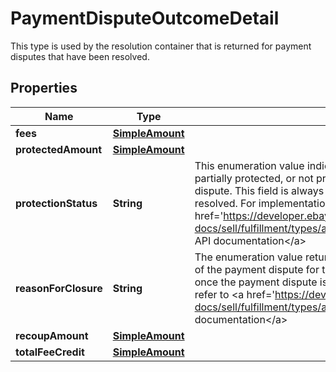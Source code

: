 

# PaymentDisputeOutcomeDetail

This type is used by the resolution container that is returned for payment disputes that have been resolved.
## Properties

Name | Type | Description | Notes
------------ | ------------- | ------------- | -------------
**fees** | [**SimpleAmount**](SimpleAmount.md) |  |  [optional]
**protectedAmount** | [**SimpleAmount**](SimpleAmount.md) |  |  [optional]
**protectionStatus** | **String** | This enumeration value indicates if the seller is fully protected, partially protected, or not protected by eBay for the payment dispute. This field is always returned once the payment dispute is resolved. For implementation help, refer to &lt;a href&#x3D;&#39;https://developer.ebay.com/api-docs/sell/fulfillment/types/api:ProtectionStatusEnum&#39;&gt;eBay API documentation&lt;/a&gt; |  [optional]
**reasonForClosure** | **String** | The enumeration value returned in this field indicates the outcome of the payment dispute for the seller. This field is always returned once the payment dispute is resolved. For implementation help, refer to &lt;a href&#x3D;&#39;https://developer.ebay.com/api-docs/sell/fulfillment/types/api:OutcomeEnum&#39;&gt;eBay API documentation&lt;/a&gt; |  [optional]
**recoupAmount** | [**SimpleAmount**](SimpleAmount.md) |  |  [optional]
**totalFeeCredit** | [**SimpleAmount**](SimpleAmount.md) |  |  [optional]



